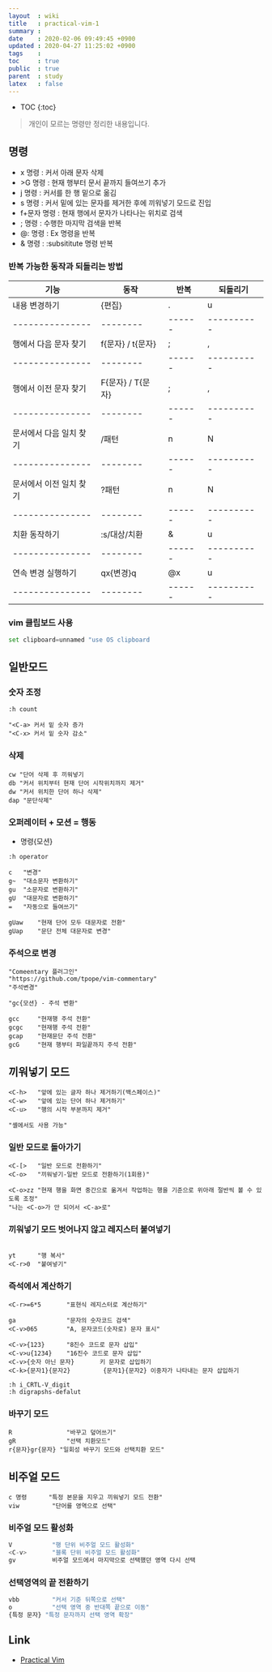 ```yaml
---
layout  : wiki
title   : practical-vim-1
summary : 
date    : 2020-02-06 09:49:45 +0900
updated : 2020-04-27 11:25:02 +0900
tags    : 
toc     : true
public  : true
parent  : study
latex   : false
---
```

* TOC
{:toc}


> 개인이 모르는 명령만 정리한 내용입니다.

## 명령

- x      명령 : 커서 아래 문자 삭제
- \>G     명령 : 현재 행부터 문서 끝까지 들여쓰기 추가
- j      명령 : 커서를 한 행 밑으로 옮김
- s      명령 : 커서 밑에 있는 문자를 제거한 후에 끼워넣기 모드로 진입
- f+문자 명령 : 현재 행에서 문자가 나타나는 위치로 검색
- ;      명령 : 수행한 마지막 검색을 반복
- @:     명령 : Ex 명령을 반복 
- &      명령 : :subsititute 명령 반복


### 반복 가능한 동작과 되돌리는 방법

| 기능          | 동작   | 반복 | 되돌리기 
|---------------|--------|------|----------
| 내용 변경하기 | {편집} | .    | u        
|---------------|--------|------|----------
| 행에서 다음 문자 찾기| f{문자} / t{문자} | ;    | ,        
|---------------|--------|------|----------
| 행에서 이전 문자 찾기 | F{문자} / T{문자}| ;    | ,        
|---------------|--------|------|----------
| 문서에서 다음 일치 찾기 | /패턴<CR> | n | N
|---------------|--------|------|----------
| 문서에서 이전 일치 찾기 | ?패턴<CR> | n | N        
|---------------|--------|------|----------
| 치환 동작하기| :s/대상/치환 | &   | u        
|---------------|--------|------|----------
| 연속 변경 실행하기 | qx{변경}q | @x  | u        
|---------------|--------|------|----------

### vim 클립보드 사용

```python
set clipboard=unnamed "use OS clipboard
```

## 일반모드

### 숫자 조정

```vim
:h count 

"<C-a> 커서 밑 숫자 증가
"<C-x> 커서 밑 숫자 감소"
```

### 삭제

```vim
cw "단어 삭제 후 끼워넣기
db "커서 위치부터 현재 단어 시작위치까지 제거"
dw "커서 위치한 단어 하나 삭제"
dap "문단삭제"
```

### 오퍼레이터 + 모션 = 행동

- 명령{모션}

```vim
:h operator

c   "변경"
g~  "대소문자 변환하기"
gu  "소문자로 변환하기"
gU  "대문자로 변환하기"
=   "자동으로 들여쓰기"

gUaw    "현재 단어 모두 대문자로 전환"
gUap    "문단 전체 대문자로 변경"
```

### 주석으로 변경

```vim
"Comeentary 플러그인"
"https://github.com/tpope/vim-commentary"
"주석변경"

"gc{모션} - 주석 변환"

gcc     "현재행 주석 전환"
gcgc    "현재행 주석 전환"
gcap    "현재문단 주석 전환"
gcG     "현재 행부터 파일끝까지 주석 전환"
```

## 끼워넣기 모드

```vim
<C-h>   "앞에 있는 글자 하나 제거하기(백스페이스)"
<C-w>   "앞에 있는 단어 하나 제거하기"
<C-u>   "행의 시작 부분까지 제거"

"셸에서도 사용 가능"
```

### 일반 모드로 돌아가기

```vim
<C-[>   "일반 모드로 전환하기"
<C-o>   "끼워넣기-일반 모드로 전환하기(1회용)"

<C-o>zz "현재 행을 화면 중간으로 옮겨서 작업하는 행을 기준으로 위아래 절반씩 볼 수 있도록 조정"
"나는 <C-o>가 안 되어서 <C-a>로"

```

### 끼워넣기 모드 벗어나지 않고 레지스터 붙여넣기

```vim

yt      "행 복사"
<C-r>0  "붙여넣기"

```

### 즉석에서 계산하기

```vim
<C-r>=6*5       "표현식 레지스터로 계산하기"

ga              "문자의 숫자코드 검색"
<C-v>065        "A, 문자코드(숫자로) 문자 표시"

<C-v>{123}      "8진수 코드로 문자 삽입"
<C-v>u{1234}    "16진수 코드로 문자 삽입"
<C-v>{숫자 아닌 문자}       키 문자로 삽입하기
<C-k>{문자1}{문자2}         {문자1}{문자2} 이중자가 나타내는 문자 삽입하기

:h i_CRTL-V_digit
:h digrapshs-defalut
```

### 바꾸기 모드

```vim
R               "바꾸고 덮어쓰기"
gR              "선택 치환모드"
r{문자}gr{문자} "일회성 바꾸기 모드와 선택치환 모드"

```

## 비주얼 모드

```vim
c 명령      "특정 본문을 지우고 끼워넣기 모드 전환"
viw         "단어를 영역으로 선택"
```

### 비주얼 모드 활성화

```python
V           "행 단위 비주얼 모드 활성화"
<C-v>       "블록 단위 비주얼 모드 활성화"
gv          비주얼 모드에서 마지막으로 선택했던 영역 다시 선택
```

### 선택영역의 끝 전환하기

```python
vbb         "커서 기준 뒤쪽으로 선택"
o           "선택 영역 중 반대쪽 끝으로 이동"
{특정 문자} "특정 문자까지 선택 영역 확장"

```




## Link

- [Practical Vim](http://www.yes24.com/Product/Goods/36686205)
